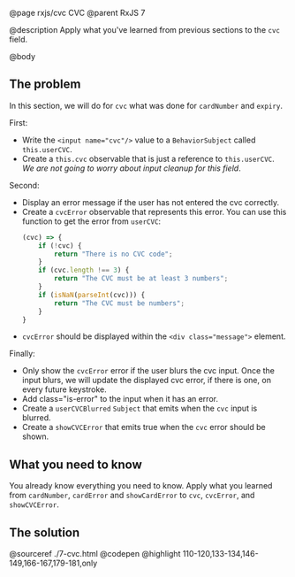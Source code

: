 @page rxjs/cvc CVC
@parent RxJS 7

@description Apply what you've learned from previous sections to the `cvc` field.

@body

## The problem

In this section, we will do for `cvc` what was done for `cardNumber` and `expiry`.

First:

- Write the `<input name="cvc"/>` value to a `BehaviorSubject` called `this.userCVC`.
- Create a `this.cvc` observable that is just a reference to `this.userCVC`.
  _We are not going to worry about input cleanup for this field_.

Second:

- Display an error message if the user has not entered the cvc correctly.
- Create a `cvcError` observable that represents this error. You can use this function
  to get the error from `userCVC`:
  ```typescript
  (cvc) => {
      if (!cvc) {
          return "There is no CVC code";
      }
      if (cvc.length !== 3) {
          return "The CVC must be at least 3 numbers";
      }
      if (isNaN(parseInt(cvc))) {
          return "The CVC must be numbers";
      }
  }
  ```
- `cvcError` should be displayed within the `<div class="message">` element.

Finally:

- Only show the `cvcError` error if the user blurs the cvc input. Once the input blurs,
  we will update the displayed cvc error, if there is one, on every future keystroke.
- Add class="is-error" to the input when it has an error.
- Create a `userCVCBlurred` `Subject` that emits when the `cvc` input is blurred.
- Create a `showCVCError` that emits true when the `cvc` error should be shown.

## What you need to know

You already know everything you need to know.  Apply what you learned from
`cardNumber`, `cardError` and `showCardError` to `cvc`, `cvcError`, and `showCVCError`.

## The solution

@sourceref ./7-cvc.html
@codepen
@highlight 110-120,133-134,146-149,166-167,179-181,only
